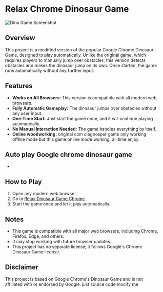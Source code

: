 # Relax Chrome Dinosaur Game

![Dino Game Screenshot](https://upload.wikimedia.org/wikipedia/en/thumb/8/8b/Chrome_Dino_Game.png/300px-Chrome_Dino_Game.png)

## Overview
This project is a modified version of the popular Google Chrome Dinosaur Game, designed to play automatically. Unlike the original game, which requires players to manually jump over obstacles, this version detects obstacles and makes the dinosaur jump on its own. Once started, the game runs automatically without any further input.

## Features
- **Works on All Browsers:** This version is compatible with all modern web browsers.
- **Fully Automatic Gameplay:** The dinosaur jumps over obstacles without any user input.
- **One-Time Start:** Just start the game once, and it will continue playing automatically.
- **No Manual Interaction Needed:** The game handles everything by itself.
- **Online woodworking:** original com diagnosper game only working offline mode but this game online mode working. all time enjoy.
## Auto play Google chrome dinosaur game
- 
## How to Play
1. Open any modern web browser.
2. Go to [Relax Dinosaur Game Chrome](https://RelaxGameChrome.com).
3. Start the game once and let it play automatically.

## Notes
- This game is compatible with all major web browsers, including Chrome, Firefox, Edge, and others.
- It may stop working with future browser updates.
- This project has no separate license; it follows Google's Chrome Dinosaur Game license.

## Disclaimer
This project is based on Google Chrome's Dinosaur Game and is not affiliated with or endorsed by Google. just source code modify me 
